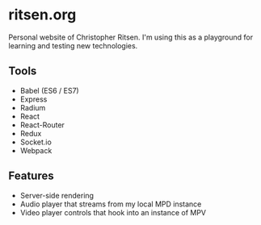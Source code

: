 
# ritsen.org
Personal website of Christopher Ritsen.  I'm using this as a playground for
learning and testing new technologies.

## Tools
- Babel (ES6 / ES7)
- Express
- Radium
- React
- React-Router
- Redux
- Socket.io
- Webpack

## Features
- Server-side rendering
- Audio player that streams from my local MPD instance
- Video player controls that hook into an instance of MPV


